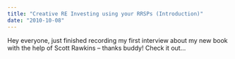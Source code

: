 ```yaml
---
title: "Creative RE Investing using your RRSPs (Introduction)"
date: "2010-10-08"
---
```


Hey everyone, just finished recording my first interview about my new book with the help of Scott Rawkins – thanks buddy! Check it out…
